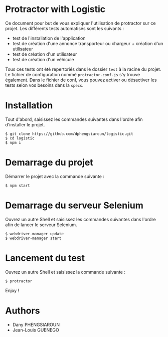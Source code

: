 # Protractor with Logistic 

Ce document pour but de vous expliquer l'utilisation de protractor sur ce projet.
Les différents tests automatisés sont les suivants :
- test de l'installation de l'application
- test de création d'une annonce transporteur ou chargeur + création d'un utilisateur
- test de création d'un utilisateur
- test de création d'un véhicule

Tous ces tests ont été repertoriés dans le dossier `test` à la racine du projet.
Le fichier de configuration nommé `protractor.conf.js` s'y trouve également.
Dans le fichier de conf, vous pouvez activer ou désactiver les tests selon vos besoins dans la `specs`.

# Installation

Tout d'abord, saisissez les commandes suivantes dans l'ordre afin d'installer le projet.

```
$ git clone https://github.com/dphengsiaroun/logistic.git
$ cd logistic
$ npm i
```
# Demarrage du projet

Démarrer le projet avec la commande suivante :
```
$ npm start
```
# Demarrage du serveur Selenium

Ouvrez un autre Shell et saisissez les commandes suivantes dans l'ordre afin de lancer le serveur Selenium.

```
$ webdriver-manager update
$ webdriver-manager start
```

# Lancement du test 

Ouvrez un autre Shell et saisissez la commande suivante :

```
$ protractor
```

Enjoy !

# Authors

- Dany PHENGSIAROUN
- Jean-Louis GUENEGO
